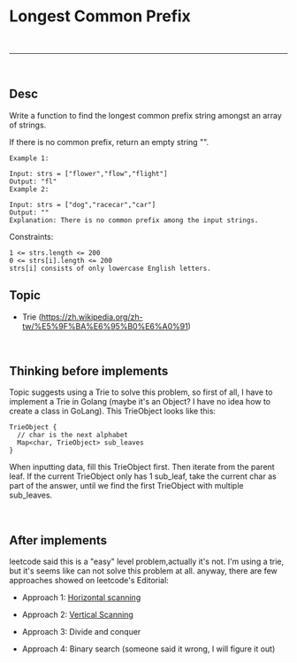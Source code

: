 # Longest Common Prefix

<br>

---

<br>

## Desc

Write a function to find the longest common prefix string amongst an array of strings.

If there is no common prefix, return an empty string "".


```
Example 1:

Input: strs = ["flower","flow","flight"]
Output: "fl"
Example 2:

Input: strs = ["dog","racecar","car"]
Output: ""
Explanation: There is no common prefix among the input strings.
```

Constraints:

```
1 <= strs.length <= 200
0 <= strs[i].length <= 200
strs[i] consists of only lowercase English letters.
```

## Topic

* Trie (https://zh.wikipedia.org/zh-tw/%E5%9F%BA%E6%95%B0%E6%A0%91)

<br>

## Thinking before implements

Topic suggests using a Trie to solve this problem, so first of all, I have to implement a Trie in Golang 
(maybe it's an Object? I have no idea how to create a class in GoLang). This TrieObject looks like this:

```asciidoc
TrieObject {
  // char is the next alphabet
  Map<char, TrieObject> sub_leaves
}
```

When inputting data, fill this TrieObject first. Then iterate from the parent leaf. If the current TrieObject only has 1 sub_leaf, take the current char as part of the answer, until we find the first TrieObject with multiple sub_leaves.


<br>

## After implements

leetcode said this is a "easy" level problem,actually it's not.
I'm using a trie, but it's seems like can not solve this problem at all.
anyway, there are few approaches showed on leetcode's Editorial:

* Approach 1: [Horizontal scanning](horizontal_scanning)

* Approach 2: [Vertical Scanning](vertical_scanning)

* Approach 3: Divide and conquer

* Approach 4: Binary search (someone said it wrong, I will figure it out)

